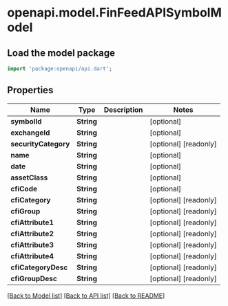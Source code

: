 # openapi.model.FinFeedAPISymbolModel

## Load the model package
```dart
import 'package:openapi/api.dart';
```

## Properties
Name | Type | Description | Notes
------------ | ------------- | ------------- | -------------
**symbolId** | **String** |  | [optional] 
**exchangeId** | **String** |  | [optional] 
**securityCategory** | **String** |  | [optional] [readonly] 
**name** | **String** |  | [optional] 
**date** | **String** |  | [optional] 
**assetClass** | **String** |  | [optional] 
**cfiCode** | **String** |  | [optional] 
**cfiCategory** | **String** |  | [optional] [readonly] 
**cfiGroup** | **String** |  | [optional] [readonly] 
**cfiAttribute1** | **String** |  | [optional] [readonly] 
**cfiAttribute2** | **String** |  | [optional] [readonly] 
**cfiAttribute3** | **String** |  | [optional] [readonly] 
**cfiAttribute4** | **String** |  | [optional] [readonly] 
**cfiCategoryDesc** | **String** |  | [optional] [readonly] 
**cfiGroupDesc** | **String** |  | [optional] [readonly] 

[[Back to Model list]](../README.md#documentation-for-models) [[Back to API list]](../README.md#documentation-for-api-endpoints) [[Back to README]](../README.md)


